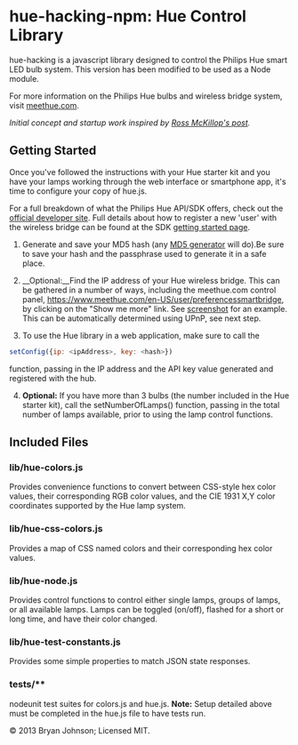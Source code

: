 # hue-hacking-npm: Hue Control Library #

hue-hacking is a javascript library designed to control the Philips Hue smart LED bulb system. This version has been modified to be used as a Node module.

For more information on the Philips Hue bulbs and wireless bridge system, visit [meethue.com](http://meethue.com).

_Initial concept and startup work inspired by [Ross McKillop's post](http://rsmck.co.uk/hue)._

## Getting Started ##
Once you've followed the instructions with your Hue starter kit and you have your lamps working through the web interface or smartphone app, it's time to configure your copy of hue.js.

For a full breakdown of what the Philips Hue API/SDK offers, check out the [official developer site](http://developers.meethue.com/). Full details about how to register a new 'user' with the wireless bridge can be found at the SDK [getting started page](http://developers.meethue.com/gettingstarted.html).

1. Generate and save your MD5 hash (any [MD5 generator](http://www.miraclesalad.com/webtools/md5.php) will do).Be sure to save your hash and the passphrase used to generate it in a safe place.

2. __Optional:__Find the IP address of your Hue wireless bridge. This can be gathered in a number of ways, including the meethue.com control panel, https://www.meethue.com/en-US/user/preferencessmartbridge, by clicking on the "Show me more" link. See [screenshot](http://imgur.com/yDhCp) for an example. This can be automatically determined using UPnP, see next step.

3. To use the Hue library in a web application, make sure to call the 
```javascript 
setConfig({ip: <ipAddress>, key: <hash>})
``` 
function, passing in the IP address and the API key value generated and registered with the hub.

4. __Optional:__ If you have more than 3 bulbs (the number included in the Hue starter kit), call the setNumberOfLamps() function, passing in the total number of lamps available, prior to using the lamp control functions.

## Included Files ##

### lib/hue-colors.js ###
Provides convenience functions to convert between CSS-style hex color values, their corresponding RGB color values, and the CIE 1931 X,Y color coordinates supported by the Hue lamp system.

### lib/hue-css-colors.js ###
Provides a map of CSS named colors and their corresponding hex color values.

### lib/hue-node.js ###
Provides control functions to control either single lamps, groups of lamps, or all available lamps. Lamps can be toggled (on/off), flashed for a short or long time, and have their color changed.

### lib/hue-test-constants.js ###
Provides some simple properties to match JSON state responses.

### tests/** ###
nodeunit test suites for colors.js and hue.js. __Note:__ Setup detailed above must be completed in the hue.js file to have tests run.

&copy; 2013 Bryan Johnson; Licensed MIT.
